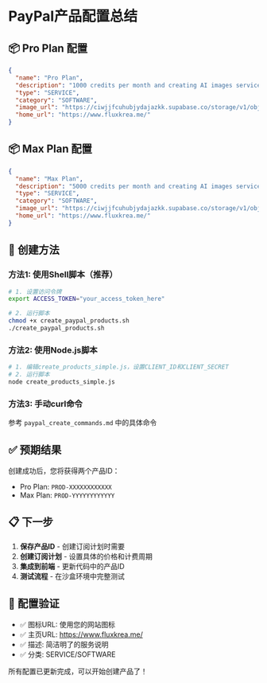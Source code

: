 # PayPal产品配置总结

## 📦 Pro Plan 配置
```json
{
  "name": "Pro Plan",
  "description": "1000 credits per month and creating AI images service.",
  "type": "SERVICE",
  "category": "SOFTWARE",
  "image_url": "https://ciwjjfcuhubjydajazkk.supabase.co/storage/v1/object/public/webstie-icon//FluxKrea%20log-120.png",
  "home_url": "https://www.fluxkrea.me/"
}
```

## 📦 Max Plan 配置
```json
{
  "name": "Max Plan",
  "description": "5000 credits per month and creating AI images service.",
  "type": "SERVICE",
  "category": "SOFTWARE",
  "image_url": "https://ciwjjfcuhubjydajazkk.supabase.co/storage/v1/object/public/webstie-icon//FluxKrea%20log-120.png",
  "home_url": "https://www.fluxkrea.me/"
}
```

## 🚀 创建方法

### 方法1: 使用Shell脚本（推荐）
```bash
# 1. 设置访问令牌
export ACCESS_TOKEN="your_access_token_here"

# 2. 运行脚本
chmod +x create_paypal_products.sh
./create_paypal_products.sh
```

### 方法2: 使用Node.js脚本
```bash
# 1. 编辑create_products_simple.js，设置CLIENT_ID和CLIENT_SECRET
# 2. 运行脚本
node create_products_simple.js
```

### 方法3: 手动curl命令
参考 `paypal_create_commands.md` 中的具体命令

## ✅ 预期结果

创建成功后，您将获得两个产品ID：
- Pro Plan: `PROD-XXXXXXXXXXXX`
- Max Plan: `PROD-YYYYYYYYYYYY`

## 📋 下一步

1. **保存产品ID** - 创建订阅计划时需要
2. **创建订阅计划** - 设置具体的价格和计费周期
3. **集成到前端** - 更新代码中的产品ID
4. **测试流程** - 在沙盒环境中完整测试

## 🔧 配置验证

- ✅ 图标URL: 使用您的网站图标
- ✅ 主页URL: https://www.fluxkrea.me/
- ✅ 描述: 简洁明了的服务说明
- ✅ 分类: SERVICE/SOFTWARE

所有配置已更新完成，可以开始创建产品了！